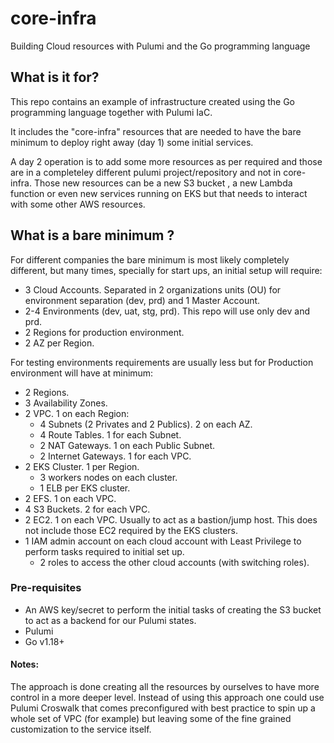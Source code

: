 # core-infra
Building Cloud resources with Pulumi and the Go programming language

## What is it for?
This repo contains an example of infrastructure created using the Go programming language together with Pulumi IaC.

It includes the "core-infra" resources that are needed to have the bare minimum to deploy right away (day 1) some initial services.

A day 2 operation is to add some more resources as per required and those are in a completeley different pulumi project/repository and not in core-infra.
Those new resources can be a new S3 bucket , a new Lambda function or even new services running on EKS but that needs to interact with some other AWS resources.

## What is a bare minimum ?
For different companies the bare minimum is most likely completely different, but many times, specially for start ups, an initial setup will require:

+ 3 Cloud Accounts. Separated in 2 organizations units (OU) for environment separation (dev, prd) and 1 Master Account.
+ 2-4 Environments (dev, uat, stg, prd). This repo will use only dev and prd.
+ 2 Regions for production environment.
+ 2 AZ per Region.

For testing environments requirements are usually less but for Production environment will have at minimum:
+ 2 Regions.
+ 3 Availability Zones.
+ 2 VPC. 1 on each Region:
    * 4 Subnets (2 Privates and 2 Publics). 2 on each AZ.
    * 4 Route Tables. 1 for each Subnet.
    * 2 NAT Gateways. 1 on each Public Subnet.
    * 2 Internet Gateways. 1 for each VPC.
+ 2 EKS Cluster. 1 per Region.
    * 3 workers nodes on each cluster.
    * 1 ELB per EKS cluster.
+ 2 EFS. 1 on each VPC. 
+ 4 S3 Buckets. 2 for each VPC.
+ 2 EC2. 1 on each VPC. Usually to act as a bastion/jump host. This does not include those EC2 required by the EKS clusters. 
+ 1 IAM admin account on each cloud account with Least Privilege to perform tasks required to initial set up.
    * 2 roles to access the other cloud accounts (with switching roles). 

### Pre-requisites
- An AWS key/secret to perform the initial tasks of creating the S3 bucket to act as a backend for our Pulumi states.
- Pulumi
- Go v1.18+
	
#### Notes: 
The approach is done creating all the resources by ourselves to have more control in a more deeper level. Instead of using this approach one could use Pulumi Croswalk that comes preconfigured with best practice to spin up a whole set of VPC (for example) but leaving some of the fine grained customization to the service itself.


